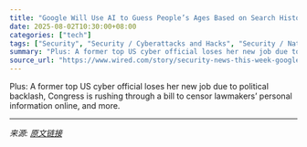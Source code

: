 ```yaml
---
title: "Google Will Use AI to Guess People’s Ages Based on Search History"
date: 2025-08-02T10:30:00+08:00
categories: ["tech"]
tags: ["Security", "Security / Cyberattacks and Hacks", "Security / National Security", "Security / Privacy", "Security / Security News", "security roundup", "privacy", "security", "cybersecurity", "Donald Trump", "politics", "censorship", "Security Roundup"]
summary: "Plus: A former top US cyber official loses her new job due to political backlash, Congress is rushing through a bill to censor lawmakers’ personal information online, and more."
source_url: "https://www.wired.com/story/security-news-this-week-google-will-use-ai-to-guess-peoples-ages-based-on-search-history/"
---
```


Plus: A former top US cyber official loses her new job due to political backlash, Congress is rushing through a bill to censor lawmakers’ personal information online, and more.

---

*来源: [原文链接](https://www.wired.com/story/security-news-this-week-google-will-use-ai-to-guess-peoples-ages-based-on-search-history/)*
